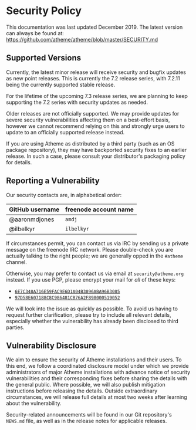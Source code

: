 # Security Policy

This documentation was last updated December 2019. The latest version can
always be found at: 
https://github.com/atheme/atheme/blob/master/SECURITY.md

## Supported Versions

Currently, the latest minor release will receive security and bugfix
updates as new point releases. This is currently the 7.2 release series,
with 7.2.11 being the currently supported stable release.

For the lifetime of the upcoming 7.3 release series, we are planning to keep
supporting the 7.2 series with security updates as needed.

Older releases are not officially supported. We may provide updates for
severe security vulnerabilities affecting them on a best-effort basis,
however we cannot recommend relying on this and strongly urge users to
update to an officially supported release instead.

If you are using Atheme as distributed by a third party (such as an OS
package repository), they may have backported security fixes to an earlier
release. In such a case, please consult your distributor's packaging
policy for details.

## Reporting a Vulnerability

Our security contacts are, in alphabetical order:

| GitHub username | freenode account name |
| --------------- | --------------------- |
| @aaronmdjones   | `amdj`                |
| @ilbelkyr       | `ilbelkyr`            |

If circumstances permit, you can contact us via IRC by sending us a private
message on the freenode IRC network. Please double-check you are actually
talking to the right people; we are generally opped in the `#atheme` channel.

Otherwise, you may prefer to contact us via email at `security@atheme.org`
instead. If you use PGP, please encrypt your mail for *all* of these keys:

- [`6E7C348A716E59FAC9E6D1A04B3896ABA96B3085`][pgp-ilbelkyr]
- [`97D58E607188C8C986481CB76A2F898000519052`][pgp-amdj]

We will look into the issue as quickly as possible. To avoid us having to
request further clarification, please try to include all relevant details,
especially whether the vulnerability has already been disclosed to third
parties.

## Vulnerability Disclosure

We aim to ensure the security of Atheme installations and their users. To
this end, we follow a coordinated disclosure model under which we provide
administrators of major Atheme installations with advance notice of security
vulnerabilities and their corresponding fixes before sharing the details
with the general public. Where possible, we will also publish mitigation
instructions before releasing the details. Outside extraordinary circumstances,
we will release full details at most two weeks after learning about the
vulnerability.

Security-related announcements will be found in our Git repository's
`NEWS.md` file, as well as in the release notes for applicable releases.

[pgp-ilbelkyr]: https://keys.openpgp.org/vks/v1/by-fingerprint/6E7C348A716E59FAC9E6D1A04B3896ABA96B3085
[pgp-amdj]: https://keys.openpgp.org/vks/v1/by-fingerprint/97D58E607188C8C986481CB76A2F898000519052
